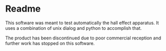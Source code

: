 # Readme

This software was meant to test automatically the hall effect apparatus.
It uses a combination of unix dialog and python to accomplish that.

The product has been discontinued due to poor commercial reception and further work has stopped on this software.
